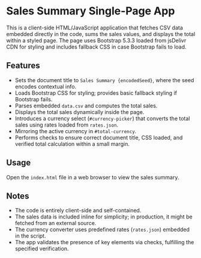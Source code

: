 # Sales Summary Single-Page App

This is a client-side HTML/JavaScript application that fetches CSV data embedded directly in the code, sums the sales values, and displays the total within a styled page. The page uses Bootstrap 5.3.3 loaded from jsDelivr CDN for styling and includes fallback CSS in case Bootstrap fails to load.

## Features

- Sets the document title to `Sales Summary {encodedSeed}`, where the seed encodes contextual info.
- Loads Bootstrap CSS for styling; provides basic fallback styling if Bootstrap fails.
- Parses embedded `data.csv` and computes the total sales.
- Displays the total sales dynamically inside the page.
- Introduces a currency select (`#currency-picker`) that converts the total sales using rates loaded from `rates.json`.
- Mirroring the active currency in `#total-currency`.
- Performs checks to ensure correct document title, CSS loaded, and verified total calculation within a small margin.

## Usage

Open the `index.html` file in a web browser to view the sales summary.

## Notes

- The code is entirely client-side and self-contained.
- The sales data is included inline for simplicity; in production, it might be fetched from an external source.
- The currency converter uses predefined rates (`rates.json`) embedded in the script.
- The app validates the presence of key elements via checks, fulfilling the specified verification.